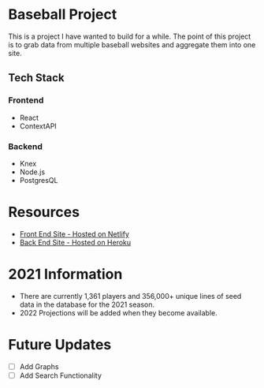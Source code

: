 # Baseball Project

This is a project I have wanted to build for a while.  The point of this project is to grab data from multiple baseball websites and aggregate them into one site.

## Tech Stack
### Frontend
* React
* ContextAPI

### Backend
* Knex
* Node.js
* PostgresQL

# Resources
* [Front End Site - Hosted on Netlify](https://baseball-project-adm.netlify.com/)
* [Back End Site - Hosted on Heroku](https://baseball-project-adm.herokuapp.com/)
 
 # 2021 Information
 * There are currently 1,361 players and 356,000+ unique lines of seed data in the database for the 2021 season.
 * 2022 Projections will be added when they become available.

 # Future Updates
 - [ ] Add Graphs
 - [ ] Add Search Functionality